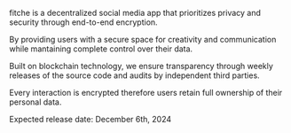 fitche is a decentralized social media app that prioritizes privacy and security through end-to-end encryption.

By providing users with a secure space for creativity and communication while mantaining complete control over their data.

Built on blockchain technology, we ensure transparency through weekly releases of the source code and audits by independent third parties.

Every interaction is encrypted therefore users retain full ownership of their personal data.



Expected release date: December 6th, 2024
